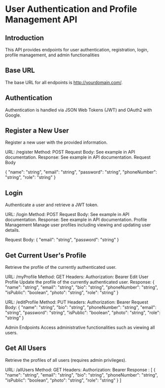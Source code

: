 <!-- @format -->

# User Authentication and Profile Management API

## Introduction

This API provides endpoints for user authentication, registration, login, profile management, and admin functionalities

## Base URL

The base URL for all endpoints is http://yourdomain.com/.

## Authentication

Authentication is handled via JSON Web Tokens (JWT) and OAuth2 with Google.

## Register a New User

Register a new user with the provided information.

URL: /register
Method: POST
Request Body: See example in API documentation.
Response: See example in API documentation.
Request Body

{
"name": "string",
"email": "string",
"password": "string",
"phoneNumber": "string",
"role": "string"
}

## Login

Authenticate a user and retrieve a JWT token.

URL: /login
Method: POST
Request Body: See example in API documentation.
Response: See example in API documentation.
Profile Management
Manage user profiles including viewing and updating user details.

Request Body:
{
"email": "string",
"password": "string"
}

## Get Current User's Profile

Retrieve the profile of the currently authenticated user.

URL: /myProfile
Method: GET
Headers: Authorization: Bearer <token>
Edit User Profile
Update the profile of the currently authenticated user.
Response:
{
"name": "string",
"email": "string",
"bio": "string",
"phoneNumber": "string",
"isPublic": "boolean",
"photo": "string",
"role": "string"
}

URL: /editProfile
Method: PUT
Headers: Authorization: Bearer <token>
Request Body:
{
"name": "string",
"bio": "string",
"phoneNumber": "string",
"email": "string",
"password": "string",
"isPublic": "boolean",
"photo": "string",
"role": "string"
}

Admin Endpoints
Access administrative functionalities such as viewing all users.

## Get All Users

Retrieve the profiles of all users (requires admin privileges).

URL: /allUsers
Method: GET
Headers: Authorization: Bearer <token>
Response :
[
{
"name": "string",
"email": "string",
"bio": "string",
"phoneNumber": "string",
"isPublic": "boolean",
"photo": "string",
"role": "string"
}
]
